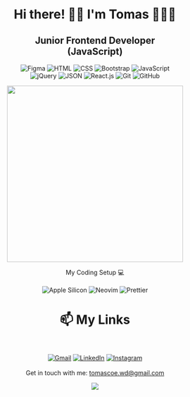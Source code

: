 <h1 align='center'>
  Hi there! 👋🏼 I'm Tomas 👨🏻‍💻
</h1>

<h2 align='center'>
  Junior Frontend Developer 
  <br>
  (JavaScript)
</h2>

<p align='center'>
  <img src='https://img.shields.io/badge/Figma-F24E1E?style=for-the-badge&logo=figma&logoColor=white' alt='Figma'/>
  <img src='https://img.shields.io/badge/HTML5-E34F26?style=for-the-badge&logo=html5&logoColor=white' alt='HTML'/>
  <img src='https://img.shields.io/badge/CSS3-1572B6?style=for-the-badge&logo=css3&logoColor=white' alt='CSS'/>
  <img src='https://img.shields.io/badge/Bootstrap-563D7C?style=for-the-badge&logo=bootstrap&logoColor=white' alt='Bootstrap'/>
  <img src='https://img.shields.io/badge/JavaScript-323330?style=for-the-badge&logo=javascript&logoColor=F7DF1E' alt='JavaScript'/>
  <br>
  <img src='https://img.shields.io/badge/jQuery-0769AD?style=for-the-badge&logo=jquery&logoColor=white' alt='jQuery'/>
  <img src='https://img.shields.io/badge/json-5E5C5C?style=for-the-badge&logo=json&logoColor=white' alt='JSON'/>
  <img src='https://img.shields.io/badge/React-20232A?style=for-the-badge&logo=react&logoColor=61DAFB' alt='React.js'/>
  <img src='https://img.shields.io/badge/GIT-E44C30?style=for-the-badge&logo=git&logoColor=white' alt='Git'/>
  <img src='https://img.shields.io/badge/GitHub-100000?style=for-the-badge&logo=github&logoColor=white' alt='GitHub'/>
</p>

<p align='center'>
  <a href="#"><img src="https://github-readme-stats.vercel.app/api?username=tomascoe&show_icons=true&count_private=true&theme=dark" width="400"></a>
</p>

<p align='center'>
  My Coding Setup 💻
  <br>
  <br>
  <img src='https://img.shields.io/badge/apple%20silicon-333333?style=for-the-badge&logo=apple&logoColor=white' alt='Apple Silicon'/>
  <img src='https://img.shields.io/badge/NeoVim-%2357A143.svg?&style=for-the-badge&logo=neovim&logoColor=white' alt='Neovim'/>
  <img src='https://img.shields.io/badge/prettier-1A2C34?style=for-the-badge&logo=prettier&logoColor=F7BA3E' alt='Prettier'/>
</p>


<h1 align='center'>📫 My Links</h1>
<br>
 <p align='center'>
    <a href='mailto:tomascoe.wd@gmail.com'><img src='https://img.shields.io/badge/Gmail-D14836?style=for-the-badge&logo=gmail&logoColor=white' alt='Gmail'/></a>
    <a href='https://www.linkedin.com/in/tomascoe/'><img src='https://img.shields.io/badge/LinkedIn-0077B5?style=for-the-badge&logo=linkedin&logoColor=white'       alt='LinkedIn'/></a>
    <a href='https://www.instagram.com/tomi_coelho/'><img src='https://img.shields.io/badge/Instagram-E4405F?style=for-the-badge&logo=instagram&logoColor=white' alt='Instagram'/></a>
  <br>
  <br>
 Get in touch with me: <a href='mailto:tomascoe.wd@gmail.com'>tomascoe.wd@gmail.com</a>
</p>
<p align='center'>
  <a href="#"><img src="https://badges.pufler.dev/visits/tomascoe/tomascoe"></a>
</p>
 
